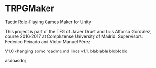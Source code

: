# TRPGMaker
Tactic Role-Playing Games Maker for Unity

This project is part of the TFG of Javier Druet and Luis Alfonso González, course 2016-2017 at Complutense University of Madrid.
Supervisors: Federico Peinado and Víctor Manuel Pérez

V1.0 changing some readme.md lines
v1.1. blablabla blebleble


asdoasdoj